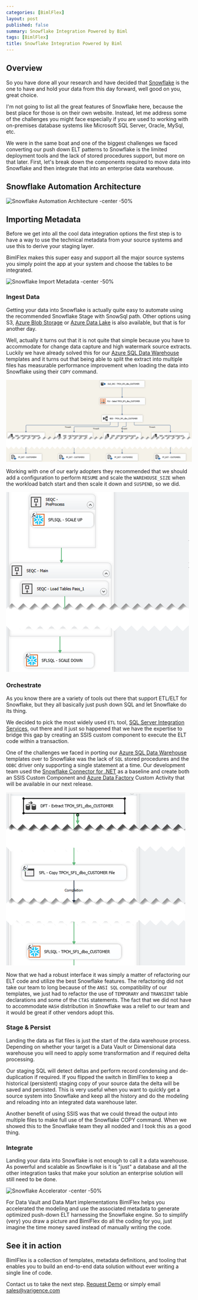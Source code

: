 ```yaml
---
categories: [BimlFlex]
layout: post
published: false
summary: Snowflake Integration Powered by Biml 
tags: [BimlFlex]
title: Snowflake Integration Powered by Biml
---
```


## Overview

So you have done all your research and have decided that [Snowflake](https://www.snowflake.com/) is the one to have and hold your data from this day forward, well good on you, great choice.

I'm not going to list all the great features of Snowflake here, because the best place for those is on their own website. Instead, let me address some of the challenges you might face especially if you are used to working with on-premises database systems like Microsoft SQL Server, Oracle, MySql, etc.

We were in the same boat and one of the biggest challenges we faced converting our push down ELT patterns to Snowflake is the limited deployment tools and the lack of stored procedures support, but more on that later. First, let's break down the components required to move data into Snowflake and then integrate that into an enterprise data warehouse.

## Snowflake Automation Architecture

![Snowflake Automation Architecture -center -50%](https://varigencecom.blob.core.windows.net/walkthrough/bimlflex-modern-data-warehouse-architecture-for-snowflake.png "Snowflake Automation Architecture")

## Importing Metadata

Before we get into all the cool data integration options the first step is to have a way to use the technical metadata from your source systems and use this to derive your staging layer.

BimlFlex makes this super easy and support all the major source systems you simply point the app at your system and choose the tables to be integrated.

![Snowflake Import Metadata -center -50%](images/bimlflex-snowflake-import-metadata.gif "Snowflake Import Metadata")

### Ingest Data

Getting your data into Snowflake is actually quite easy to automate using the recommended Snowflake Stage with SnowSql path. Other options using S3, [Azure Blob Storage](https://azure.microsoft.com/en-au/services/storage/blobs/) or [Azure Data Lake](https://azure.microsoft.com/en-us/solutions/data-lake/) is also available, but that is for another day.

Well, actually it turns out that it is not quite that simple because you have to accommodate for change data capture and high watermark source extracts. Luckily we have already solved this for our [Azure SQL Data Warehouse](https://azure.microsoft.com/en-au/services/sql-data-warehouse/) templates and it turns out that being able to split the extract into multiple files has measurable performance improvement when loading the data into Snowflake using their `COPY` command.

![Snowflake Multi Thread Files -center -50%](images/bimlflex-snowflake-multi-thread-files.png "Snowflake Multi Thread Files")

Working with one of our early adopters they recommended that we should add a configuration to perform `RESUME` and scale the `WAREHOUSE_SIZE` when the workload batch start and then scale it down and `SUSPEND`, so we did.

![Snowflake Batch Scaling -center -50%](images/bimlflex-snowflake-batch-scaling.png "Snowflake Batch Scaling")

### Orchestrate

As you know there are a variety of tools out there that support ETL/ELT for Snowflake, but they all basically just push down SQL and let Snowflake do its thing.

We decided to pick the most widely used `ETL` tool, [SQL Server Integration Services](https://docs.microsoft.com/en-us/sql/integration-services/sql-server-integration-services?view=sql-server-2017), out there and it just so happened that we have the expertise to bridge this gap by creating an SSIS custom component to execute the ELT code within a transaction.

One of the challenges we faced in porting our [Azure SQL Data Warehouse](https://azure.microsoft.com/en-au/services/sql-data-warehouse/) templates over to Snowflake was the lack of `SQL` stored procedures and the `ODBC` driver only supporting a single statement at a time. Our development team used the [Snowflake Connector for .NET](https://github.com/snowflakedb/snowflake-connector-net) as a baseline and create both an SSIS Custom Component and [Azure Data Factory](https://azure.microsoft.com/en-au/services/data-factory/) Custom Activity that will be available in our next release.

![Snowflake Dataflow -center -50%](images/bimlflex-snowflake-dataflow.png "Snowflake Dataflow")

Now that we had a robust interface it was simply a matter of refactoring our ELT code and utilize the best Snowflake features. The refactoring did not take our team to long because of the `ANSI SQL` compatibility of our templates, we just had to refactor the use of `TEMPORARY` and `TRANSIENT` table declarations and some of the `CTAS` statements. The fact that we did not have to accommodate `HASH` distribution in Snowflake was a relief to our team and it would be great if other vendors adopt this.

### Stage & Persist

Landing the data as flat files is just the start of the data warehouse process. Depending on whether your target is a Data Vault or Dimensional data warehouse you will need to apply some transformation and if required delta processing.

Our staging SQL will detect deltas and perform record condensing and de-duplication if required. If you flipped the switch in BimlFlex to keep a historical (persistent) staging copy of your source data the delta will be saved and persisted. This is very useful when you want to quickly get a source system into Snowflake and keep all the history and do the modeling and reloading into an integrated data warehouse later.

Another benefit of using SSIS was that we could thread the output into multiple files to make full use of the Snowflake COPY command. When we showed this to the Snowflake team they all nodded and I took this as a good thing.

### Integrate

Landing your data into Snowflake is not enough to call it a data warehouse. As powerful and scalable as Snowflake is it is "just" a database and all the other integration tasks that make your solution an enterprise solution will still need to be done.

![Snowflake Accelerator -center -50%](images/bimlflex-snowflake-accelerator.gif "Snowflake Accelerator")

For Data Vault and Data Mart implementations BimlFlex helps you accelerated the modeling and use the associated metadata to generate optimized push-down ELT harnessing the Snowflake engine. So to simplify (very) you draw a picture and BimlFlex do all the coding for you, just imagine the time money saved instead of manually writing the code.

## See it in action

BimlFlex is a collection of templates, metadata definitions, and tooling that enables you to build an end-to-end data solution without ever writing a single line of code.

Contact us to take the next step. [Request Demo](https://varigence.com/BimlFlex#RequestDemo)
or simply email [sales@varigence.com](mailto:sales@varigence.com)
